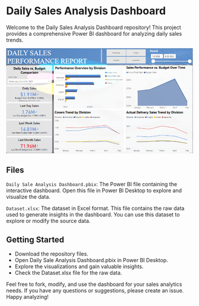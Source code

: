 # Daily Sales Analysis Dashboard
Welcome to the Daily Sales Analysis Dashboard repository! This project provides a comprehensive Power BI dashboard for analyzing daily sales trends.

![Daily Sale Analysis Dashboard](https://github.com/thegreatfaizan/Daily-Sales-Analysis-Dashboard/blob/main/Dashboard%20Screenshot.png)

## Files
`Daily Sale Analysis Dashboard.pbix`: The Power BI file containing the interactive dashboard. Open this file in Power BI Desktop to explore and visualize the data.

`Dataset.xlsx`: The dataset in Excel format. This file contains the raw data used to generate insights in the dashboard. You can use this dataset to explore or modify the source data.

## Getting Started
- Download the repository files.
- Open Daily Sale Analysis Dashboard.pbix in Power BI Desktop.
- Explore the visualizations and gain valuable insights.
- Check the Dataset.xlsx file for the raw data.

Feel free to fork, modify, and use the dashboard for your sales analytics needs. If you have any questions or suggestions, please create an issue. Happy analyzing!

